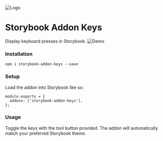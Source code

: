 ![Logo](https://github.com/sebheron/storybook-addon-keys/assets/6990718/d6eb84f7-edd3-4019-818c-2c56aeebf359)

# Storybook Addon Keys
Display keyboard presses in Storybook.
![Demo](https://github.com/sebheron/storybook-addon-keys/assets/6990718/91198928-823f-43fe-bca6-85bf142852a3)

### Installation
```
npm i storybook-addon-keys --save
```

### Setup
Load the addon into Storybook like so:
```
module.exports = {
  addons: ['storybook-addon-keys'],
};
```

### Usage
Toggle the keys with the tool button provided. The addon will automatically match your preferred Storybook theme.
